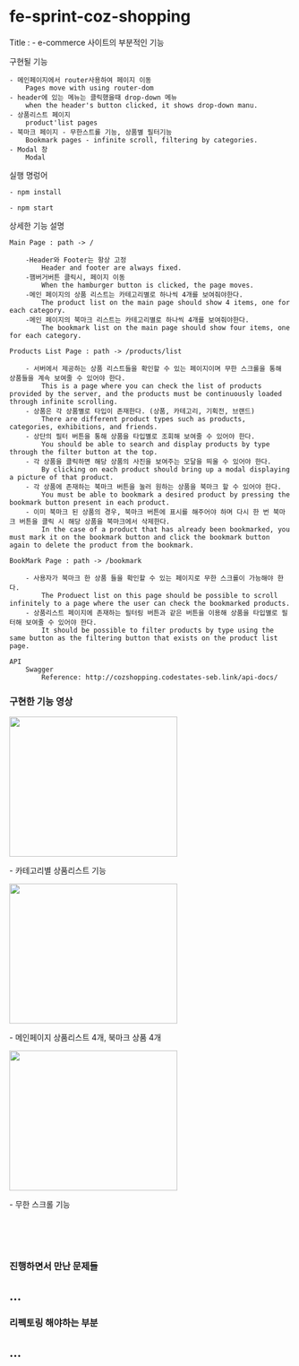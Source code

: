 # fe-sprint-coz-shopping
Title : 
    - e-commerce 사이트의 부분적인 기능

구현될 기능 
    
    - 메인페이지에서 router사용하여 페이지 이동
        Pages move with using router-dom
    - header에 있는 메뉴는 클릭했을때 drop-down 메뉴
        when the header's button clicked, it shows drop-down manu. 
    - 상품리스트 페이지 
        product'list pages
    - 북마크 페이지 - 무한스트롤 기능, 상품별 필터기능 
        Bookmark pages - infinite scroll, filtering by categories.
    - Modal 창
        Modal
실행 명렁어

    - npm install 

    - npm start

상세한 기능 설명

    Main Page : path -> /
    
        -Header와 Footer는 항상 고정
            Header and footer are always fixed.
        -햄버거버튼 클릭시, 페이지 이동
            When the hamburger button is clicked, the page moves.
        -메인 페이지의 상품 리스트는 카테고리별로 하나씩 4개를 보여줘야한다.
            The product list on the main page should show 4 items, one for each category.
        -메인 페이지의 북마크 리스트는 카테고리별로 하나씩 4개를 보여줘야한다.
            The bookmark list on the main page should show four items, one for each category.

    Products List Page : path -> /products/list
    
        - 서버에서 제공하는 상품 리스트들을 확인할 수 있는 페이지이며 무한 스크롤을 통해 상품들을 계속 보여줄 수 있어야 한다.
            This is a page where you can check the list of products provided by the server, and the products must be continuously loaded through infinite scrolling.
        - 상품은 각 상품별로 타입이 존재한다. (상품, 카테고리, 기획전, 브랜드)
            There are different product types such as products, categories, exhibitions, and friends.
        - 상단의 필터 버튼을 통해 상품을 타입별로 조회해 보여줄 수 있어야 한다.
            You should be able to search and display products by type through the filter button at the top.
        - 각 상품을 클릭하면 해당 상품의 사진을 보여주는 모달을 띄울 수 있어야 한다.
            By clicking on each product should bring up a modal displaying a picture of that product.
        - 각 상품에 존재하는 북마크 버튼을 눌러 원하는 상품을 북마크 할 수 있어야 한다.
            You must be able to bookmark a desired product by pressing the bookmark button present in each product.
        - 이미 북마크 된 상품의 경우, 북마크 버튼에 표시를 해주어야 하며 다시 한 번 북마크 버튼을 클릭 시 해당 상품을 북마크에서 삭제한다.
            In the case of a product that has already been bookmarked, you must mark it on the bookmark button and click the bookmark button      again to delete the product from the bookmark.

    BookMark Page : path -> /bookmark
    
        - 사용자가 북마크 한 상품 들을 확인할 수 있는 페이지로 무한 스크롤이 가능해야 한다.
            The Produect list on this page should be possible to scroll infinitely to a page where the user can check the bookmarked products.
        - 상품리스트 페이지에 존재하는 필터링 버튼과 같은 버튼을 이용해 상품을 타입별로 필터해 보여줄 수 있어야 한다.
            It should be possible to filter products by type using the same button as the filtering button that exists on the product list page.

    API 
        Swagger
            Reference: http://cozshopping.codestates-seb.link/api-docs/ 

<h3>구현한 기능 영상</h3>

<img src="https://user-images.githubusercontent.com/61155854/255394712-dc498c51-9cd1-4d8a-9e8d-8f2dae692caf.gif"  width="300" height="250">
<p>- 카테고리별 상품리스트 기능</p>
<img src="https://user-images.githubusercontent.com/61155854/255394962-ebf08c0f-f424-44a0-9b39-0015bc2c8dc5.png" width="300" height="250">
<p>- 메인페이지 상품리스트 4개, 북마크 상품 4개</p>

<img src="https://user-images.githubusercontent.com/61155854/255395410-1a21f08a-afbb-4fe1-931b-866360e7d7be.gif" width="300" height="250">
<p>- 무한 스크롤 기능</p>

<br>
<br>
<br>


<h3>진행하면서 만난 문제들<h3>
<h2>...</h2>

<h3>리펙토링 해야하는 부분</h3>
<h2>...</h2>

